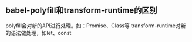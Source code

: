 ## babel-polyfill和transform-runtime的区别

  polyfill会对新的API进行处理。如：Promise、Class等
  transform-runtime对新的语法做处理，如let、const